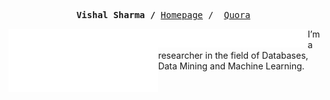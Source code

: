 <p><pre align="center">
<strong>Vishal Sharma /</strong> <a href="https://ophai.hms.harvard.edu/team/vishal-sharma/">Homepage</a> /  <a href="https://www.quora.com/profile/Vishal-Sharma-154">Quora</a> </pre></p>

<a href="https://metrics.lecoq.io/about/vishalshar"><img src="metrics-base.svg" align="left" width="47.5%"></img></a>
<a href="https://metrics.lecoq.io/about/vishalshar"><img src="metrics-achievements.svg" align="left" width="47.5%"></img></a>

I’m a researcher in the field of Databases, Data Mining and Machine Learning.

<br/>

